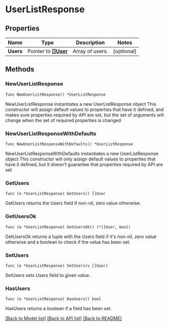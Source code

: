 # UserListResponse

## Properties

Name | Type | Description | Notes
------------ | ------------- | ------------- | -------------
**Users** | Pointer to [**[]User**](User.md) | Array of users. | [optional] 

## Methods

### NewUserListResponse

`func NewUserListResponse() *UserListResponse`

NewUserListResponse instantiates a new UserListResponse object
This constructor will assign default values to properties that have it defined,
and makes sure properties required by API are set, but the set of arguments
will change when the set of required properties is changed

### NewUserListResponseWithDefaults

`func NewUserListResponseWithDefaults() *UserListResponse`

NewUserListResponseWithDefaults instantiates a new UserListResponse object
This constructor will only assign default values to properties that have it defined,
but it doesn't guarantee that properties required by API are set

### GetUsers

`func (o *UserListResponse) GetUsers() []User`

GetUsers returns the Users field if non-nil, zero value otherwise.

### GetUsersOk

`func (o *UserListResponse) GetUsersOk() (*[]User, bool)`

GetUsersOk returns a tuple with the Users field if it's non-nil, zero value otherwise
and a boolean to check if the value has been set.

### SetUsers

`func (o *UserListResponse) SetUsers(v []User)`

SetUsers sets Users field to given value.

### HasUsers

`func (o *UserListResponse) HasUsers() bool`

HasUsers returns a boolean if a field has been set.


[[Back to Model list]](../README.md#documentation-for-models) [[Back to API list]](../README.md#documentation-for-api-endpoints) [[Back to README]](../README.md)


